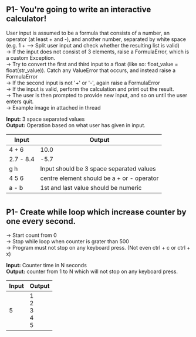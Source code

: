 ## P1- You're going to write an interactive calculator!
User input is assumed to be a formula that consists of a number, an operator (at least + and -), and another number, separated by white space
(e.g. 1 + --> Split user input and check whether the resulting list is valid)<br>
-> If the input does not consist of 3 elements, raise a FormulaError, which is a custom Exception.<br>
-> Try to convert the first and third input to a float (like so: float_value = float(str_value)). Catch any ValueError that occurs, and instead raise a FormulaError<br>
-> If the second input is not '+' or '-', again raise a FormulaError<br>
-> If the input is valid, perform the calculation and print out the result.<br>
-> The user is then prompted to provide new input, and so on until the user enters quit.<br>
-> Example image in attached in thread
<br>
 
**Input:** 3 space separated values<br>
**Output:** Operation based on what user has given in input.
 
| Input | Output |
| ----- | ----- |
| 4 + 6 | 10.0 |
| 2.7 - 8.4 | -5.7 |
| g h | Input should be 3 space separated values |
| 4 5 6 | centre element should be a + or - operator |
| a - b | 1st and last value should be numeric |
#

 
## P1- Create while loop which increase counter by one every second.
-> Start count from 0 <br>
-> Stop while loop when counter is grater than 500<br>
-> Program must not stop on any keyboard press. (Not even ctrl + c or ctrl + x)
<br>
 
**Input:** Counter time in N seconds<br>
**Output:** counter from 1 to N which will not stop on any keyboard press.
 
| Input | Output |
| ----- | ----- |
| 5 | 1<br>2<br>3<br>4<br>5 |

#
